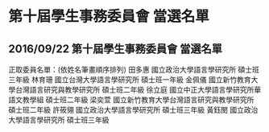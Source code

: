 # 第十屆學生事務委員會 當選名單

## 2016/09/22 第十屆學生事務委員會 當選名單

正取委員名單：(依姓名筆畫順序排列)
田多惠   國立政治大學語言學研究所    碩士班三年級
林育珊   國立台灣大學語言學研究所    碩士班一年級
金佩儀   國立新竹教育大學台灣語言研究與教學研究所  碩士班二年級 
徐立庭   國立中正大學語言學研究所華語文教學組    碩士班二年級
梁奕萱   國立新竹教育大學台灣語言研究與教學研究所  碩士班二年級
許筱翎   國立政治大學語言學研究所    碩士班三年級
黃鈺閔   國立政治大學語言學研究所    碩士班三年級